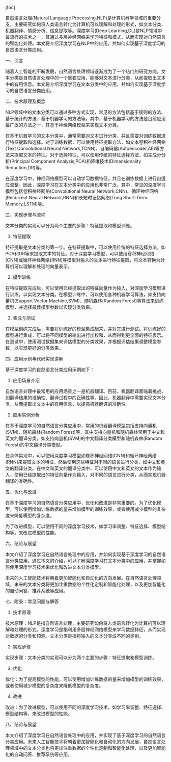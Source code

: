 
[toc]                    
                
                
自然语言处理(Natural Language Processing,NLP)是计算机科学领域的重要分支，主要研究如何将人类语言转化为计算机可以理解和处理的形式，如文本分类、机器翻译、情感分析、信息提取等。深度学习(Deep Learning,DL)是NLP领域中最流行的技术之一，其通过多层神经网络来学习特征和模式，从而实现对自然语言的智能化处理。本文将介绍深度学习在NLP中的应用，并如何实现基于深度学习的自然语言分类应用。

一、引言

随着人工智能的不断发展，自然语言处理领域逐渐成为了一个热门的研究方向。文本分类是自然语言处理中的一个重要应用，能够对文本进行分类，从而提取出文本中的有用信息。本文将介绍深度学习在文本分类中的应用，并如何实现基于深度学习的自然语言分类应用。

二、技术原理及概念

NLP领域中的文本分类可以通过多种方式实现，常见的方法包括基于规则的方法、基于统计的方法、基于机器学习的方法等。其中，基于机器学习的方法是目前应用最广泛的方法之一，其基于神经网络模型来实现文本分类。

在基于机器学习的文本分类中，通常需要对文本进行分类，并且需要对训练数据进行特征提取和选择。对于训练数据，可以使用特征提取方法，如文本卷积神经网络(Text Convolutional Neural Network,TCNN)、自编码器(Autoencoder,AE)等方法来提取文本的特征。对于选择特征，可以使用传统的特征选择方法，如主成分分析(Principal Component Analysis,PCA)和降维技术(Dimensionality Reduction,DR)等。

在深度学习中，神经网络模型可以自动学习数据特征，并且在训练数据上进行自适应调整。因此，深度学习在文本分类中的应用也非常广泛。其中，常见的深度学习模型包括卷积神经网络(Convolutional Neural Network,CNN)、循环神经网络(Recurrent Neural Network,RNN)和长短时记忆网络(Long Short-Term Memory,LSTM)等。

三、实现步骤与流程

文本分类的实现可以分为两个主要的步骤：特征提取和模型训练。

1. 特征提取

特征提取是文本分类的第一步。在特征提取中，可以使用传统的特征选择方法，如PCA和DR等来提取文本的特征。对于深度学习模型，可以使用卷积神经网络(CNN)或循环神经网络(RNN)等模型对输入的文本进行特征提取，将文本转换为计算机可以理解和处理的向量表示。

2. 模型训练

在特征提取完成后，可以使用已经提取出的特征向量作为输入，对深度学习模型进行训练，以实现文本分类。在模型训练中，可以使用各种机器学习算法，如支持向量机(Support Vector Machine,SVM)、随机森林(Random Forest)等算法来训练模型，并选择最佳模型参数以实现分类效果。

3. 集成与测试

在模型训练完成后，需要将训练好的模型集成起来，并对其进行测试。将训练好的模型进行集成，可以将不同模型的输出进行加权和，从而得到更全面的特征表示。在测试中，使用测试数据集来评估模型的分类效果，并根据评估结果调整模型参数，以实现更好的分类效果。

四、应用示例与代码实现讲解

基于深度学习的自然语言分类应用示例如下：

1. 应用场景介绍

自然语言处理中最常用的应用场景之一是机器翻译。目前，机器翻译面临着挑战，如翻译结果的准确性、翻译过程中的正确性等。因此，机器翻译中需要实现文本分类，从而提取出文本中的有用信息，以提高机器翻译的准确性。

2. 应用实例分析

在基于深度学习的自然语言分类应用中，常用的机器翻译模型包括支持向量机(SVM)、随机森林(Random Forest)等，其中支持向量机和随机森林常用于中文和英文的翻译分类，如支持向量机(SVM)的中文翻译分类模型和随机森林(Random Forest)的中文翻译分类模型。

在具体实现中，可以使用深度学习模型如卷积神经网络(CNN)和循环神经网络(RNN)来提取文本的特征，然后使用这些特征对不同的语言进行分类，如中文和英文的翻译分类。在中文和英文的翻译分类中，可以使用中文和英文的文本作为输入，使用已经提取出的特征向量作为输入，对不同的语言进行分类，从而实现机器翻译的准确性。

五、优化与改进

在基于深度学习的自然语言分类应用中，优化和改进是非常重要的。为了优化模型，可以使用增加训练数据的量来增加模型的训练效果，或者使用减少模型的复杂度来降低模型的复杂度。

为了改进模型，可以使用不同的深度学习技术，如学习率调整、特征选择、模型结构等，来改进模型的性能。

六、结论与展望

本文介绍了深度学习在自然语言处理中的应用，并如何实现基于深度学习的自然语言分类应用。通过本文的介绍，可以了解深度学习在文本分类中的应用，并掌握如何使用深度学习技术来优化和改进文本分类模型。

未来的人工智能技术将朝着更加智能化和自动化的方向发展。在自然语言处理领域，未来的文本分类将更加注重数据的个性化定制和智能化处理，以及更加智能化的自动问答、推荐系统等应用。

七、附录：常见问题与解答

1. 技术原理

技术原理：NLP是指自然语言处理，主要研究如何将人类语言转化为计算机可以理解和处理的形式。深度学习是指利用多层神经网络模型来学习数据特征，从而实现对数据的分类和预测。文本分类是指将输入的文本分类成不同的类别。

2. 实现步骤

实现步骤：文本分类的实现可以分为两个主要的步骤：特征提取和模型训练。

3. 优化

优化：为了提高模型的性能，可以使用增加训练数据的量来增加模型的训练效果，或者使用减少模型的复杂度来降低模型的复杂度。

4. 改进

改进：为了改进模型，可以使用不同的深度学习技术，如学习率调整、特征选择、模型结构等，来改进模型的性能。

八、结论与展望

本文介绍了深度学习在自然语言处理中的应用，并实现了基于深度学习的自然语言分类应用。未来人工智能技术将朝着更加智能化和自动化的方向发展，自然语言处理领域中的文本分类也将更加注重数据的个性化定制和智能化处理，以及更加智能化的自动问答、推荐系统等应用。

